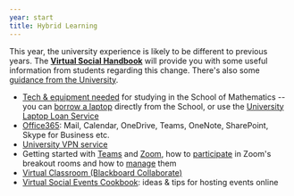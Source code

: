 ```yaml
---
year: start
title: Hybrid Learning
---
```


This year, the university experience is likely to be different to previous years. The [**Virtual Social Handbook**](https://bettermathematics.github.io/#virtual-social-handbook) will provide you with some useful information from students regarding this change. There's also some [guidance from the University](https://www.ed.ac.uk/institute-academic-development/study-hub/learning-resources/hybrid-learning-and-teaching).

- [Tech & equipment needed](https://teaching.maths.ed.ac.uk/main/undergraduate/studies/equipment) for studying in the School of Mathematics -- you can [borrow a laptop](https://backend.maths.ed.ac.uk/maths-services/student_laptops/uoe-laptops.php) directly from the School, or use the [University Laptop Loan Service](https://www.ed.ac.uk/information-services/library-museum-gallery/using-library/borrowing-a-book/borrowing-laptops)
- [Office365](https://www.ed.ac.uk/information-services/computing/comms-and-collab/office365): Mail, Calendar, OneDrive, Teams, OneNote, SharePoint, Skype for Business etc.
- [University VPN service](https://www.ed.ac.uk/information-services/computing/desktop-personal/vpn) 
- Getting started with [Teams](https://www.ed.ac.uk/information-services/computing/comms-and-collab/office365/teams/get-started) and [Zoom](https://www.ed.ac.uk/information-services/computing/comms-and-collab/zoom/quickstart-guide), how to [participate](https://support.zoom.us/hc/en-us/articles/115005769646-Participating-in-breakout-rooms) in Zoom's breakout rooms and how to [manage](https://support.zoom.us/hc/en-us/articles/206476313-Managing-Breakout-Rooms) them
- [Virtual Classroom (Blackboard Collaborate)](https://www.ed.ac.uk/information-services/learning-technology/communication/collaborate-students)
- [Virtual Social Events Cookbook](resources/general/social-events.pdf): ideas & tips for hosting events online





